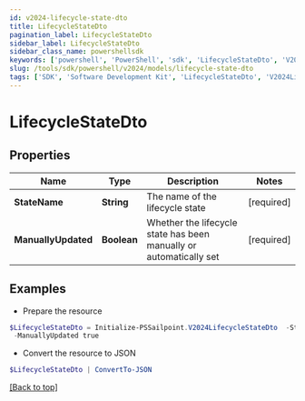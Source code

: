 ```yaml
---
id: v2024-lifecycle-state-dto
title: LifecycleStateDto
pagination_label: LifecycleStateDto
sidebar_label: LifecycleStateDto
sidebar_class_name: powershellsdk
keywords: ['powershell', 'PowerShell', 'sdk', 'LifecycleStateDto', 'V2024LifecycleStateDto'] 
slug: /tools/sdk/powershell/v2024/models/lifecycle-state-dto
tags: ['SDK', 'Software Development Kit', 'LifecycleStateDto', 'V2024LifecycleStateDto']
---
```



# LifecycleStateDto

## Properties

Name | Type | Description | Notes
------------ | ------------- | ------------- | -------------
**StateName** |  **String** | The name of the lifecycle state | [required]
**ManuallyUpdated** |  **Boolean** | Whether the lifecycle state has been manually or automatically set | [required]

## Examples

- Prepare the resource
```powershell
$LifecycleStateDto = Initialize-PSSailpoint.V2024LifecycleStateDto  -StateName active `
 -ManuallyUpdated true
```

- Convert the resource to JSON
```powershell
$LifecycleStateDto | ConvertTo-JSON
```


[[Back to top]](#) 

